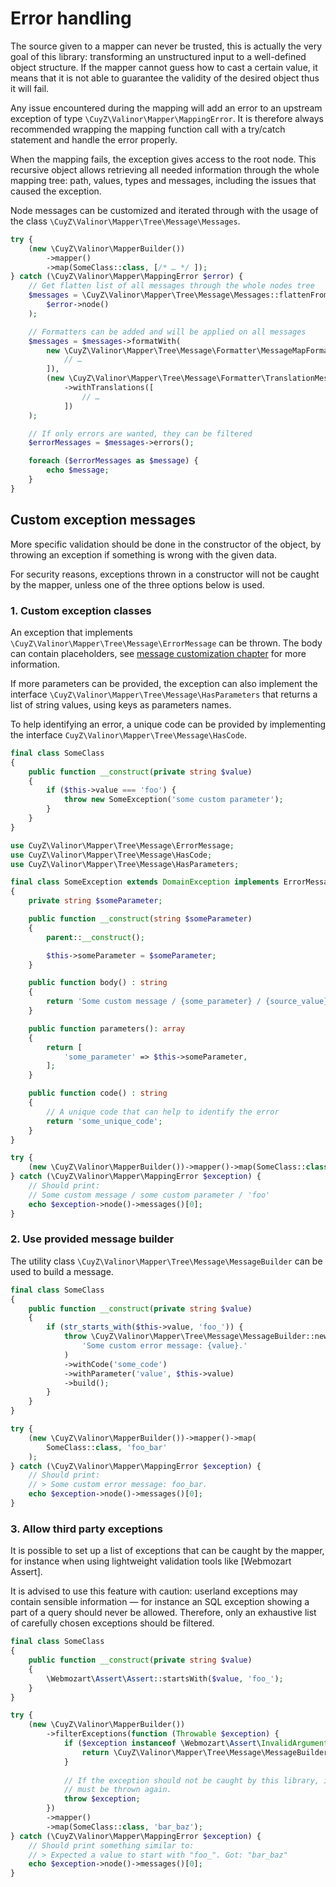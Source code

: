 # Error handling

The source given to a mapper can never be trusted, this is actually the very
goal of this library: transforming an unstructured input to a well-defined
object structure. If the mapper cannot guess how to cast a certain value, it
means that it is not able to guarantee the validity of the desired object thus
it will fail.

Any issue encountered during the mapping will add an error to an upstream
exception of type `\CuyZ\Valinor\Mapper\MappingError`. It is therefore always
recommended wrapping the mapping function call with a try/catch statement and
handle the error properly.

When the mapping fails, the exception gives access to the root node. This
recursive object allows retrieving all needed information through the whole
mapping tree: path, values, types and messages, including the issues that caused
the exception.

Node messages can be customized and iterated through with the usage of the class 
`\CuyZ\Valinor\Mapper\Tree\Message\Messages`.

```php
try {
    (new \CuyZ\Valinor\MapperBuilder())
        ->mapper()
        ->map(SomeClass::class, [/* … */ ]);
} catch (\CuyZ\Valinor\Mapper\MappingError $error) {
    // Get flatten list of all messages through the whole nodes tree
    $messages = \CuyZ\Valinor\Mapper\Tree\Message\Messages::flattenFromNode(
        $error->node()
    );

    // Formatters can be added and will be applied on all messages
    $messages = $messages->formatWith(
        new \CuyZ\Valinor\Mapper\Tree\Message\Formatter\MessageMapFormatter([
            // …
        ]),
        (new \CuyZ\Valinor\Mapper\Tree\Message\Formatter\TranslationMessageFormatter())
            ->withTranslations([
                // …
            ])
    );

    // If only errors are wanted, they can be filtered
    $errorMessages = $messages->errors();

    foreach ($errorMessages as $message) {
        echo $message;
    }
}
```

## Custom exception messages

More specific validation should be done in the constructor of the object, by
throwing an exception if something is wrong with the given data.

For security reasons, exceptions thrown in a constructor will not be caught by
the mapper, unless one of the three options below is used.

### 1. Custom exception classes

An exception that implements `\CuyZ\Valinor\Mapper\Tree\Message\ErrorMessage`
can be thrown. The body can contain placeholders, see [message customization 
chapter] for more information.

If more parameters can be provided, the exception can also implement the 
interface `\CuyZ\Valinor\Mapper\Tree\Message\HasParameters` that returns a list
of string values, using keys as parameters names.

To help identifying an error, a unique code can be provided by implementing the 
interface `CuyZ\Valinor\Mapper\Tree\Message\HasCode`.

```php
final class SomeClass
{
    public function __construct(private string $value)
    {
        if ($this->value === 'foo') {
            throw new SomeException('some custom parameter');
        }
    }
}

use CuyZ\Valinor\Mapper\Tree\Message\ErrorMessage;
use CuyZ\Valinor\Mapper\Tree\Message\HasCode;
use CuyZ\Valinor\Mapper\Tree\Message\HasParameters;

final class SomeException extends DomainException implements ErrorMessage, HasParameters, HasCode
{
    private string $someParameter;

    public function __construct(string $someParameter)
    {
        parent::__construct();

        $this->someParameter = $someParameter;
    }

    public function body() : string
    {
        return 'Some custom message / {some_parameter} / {source_value}';
    }

    public function parameters(): array
    {
        return [
            'some_parameter' => $this->someParameter,
        ];
    }

    public function code() : string
    {
        // A unique code that can help to identify the error
        return 'some_unique_code';
    }
}

try {
    (new \CuyZ\Valinor\MapperBuilder())->mapper()->map(SomeClass::class, 'foo');
} catch (\CuyZ\Valinor\Mapper\MappingError $exception) {
    // Should print:
    // Some custom message / some custom parameter / 'foo'
    echo $exception->node()->messages()[0];
}
```

### 2. Use provided message builder

The utility class `\CuyZ\Valinor\Mapper\Tree\Message\MessageBuilder` can be used
to build a message.

```php
final class SomeClass
{
    public function __construct(private string $value)
    {
        if (str_starts_with($this->value, 'foo_')) {
            throw \CuyZ\Valinor\Mapper\Tree\Message\MessageBuilder::newError(
                'Some custom error message: {value}.'
            )
            ->withCode('some_code')
            ->withParameter('value', $this->value)
            ->build();
        }
    }
}

try {
    (new \CuyZ\Valinor\MapperBuilder())->mapper()->map(
        SomeClass::class, 'foo_bar'
    );
} catch (\CuyZ\Valinor\Mapper\MappingError $exception) {
    // Should print:
    // > Some custom error message: foo_bar.
    echo $exception->node()->messages()[0];
}
```

### 3. Allow third party exceptions

It is possible to set up a list of exceptions that can be caught by the mapper,
for instance when using lightweight validation tools like [Webmozart Assert].

It is advised to use this feature with caution: userland exceptions may contain
sensible information — for instance an SQL exception showing a part of a query
should never be allowed. Therefore, only an exhaustive list of carefully chosen
exceptions should be filtered.

```php
final class SomeClass
{
    public function __construct(private string $value)
    {
        \Webmozart\Assert\Assert::startsWith($value, 'foo_');
    }
}

try {
    (new \CuyZ\Valinor\MapperBuilder())
        ->filterExceptions(function (Throwable $exception) {
            if ($exception instanceof \Webmozart\Assert\InvalidArgumentException) {
                return \CuyZ\Valinor\Mapper\Tree\Message\MessageBuilder::from($exception);
            } 
            
            // If the exception should not be caught by this library, it
            // must be thrown again.
            throw $exception;
        })
        ->mapper()
        ->map(SomeClass::class, 'bar_baz');
} catch (\CuyZ\Valinor\Mapper\MappingError $exception) {
    // Should print something similar to:
    // > Expected a value to start with "foo_". Got: "bar_baz"
    echo $exception->node()->messages()[0];
}
```

[message customization chapter]: ../how-to/customize-error-messages.md

